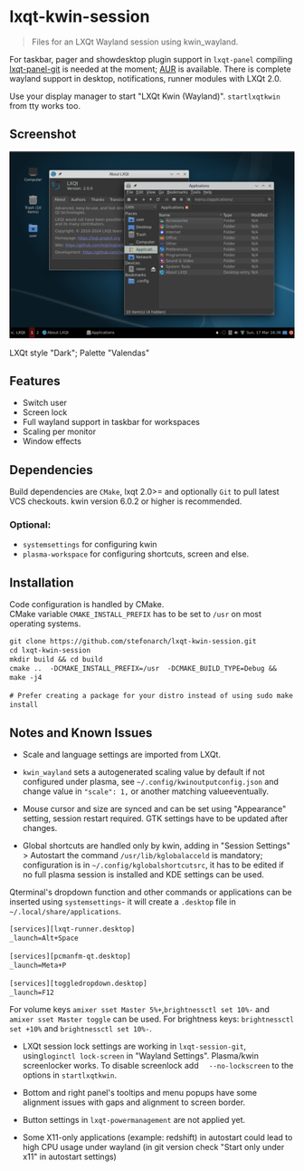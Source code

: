 # lxqt-kwin-session

>Files for an LXQt Wayland session using kwin_wayland.

For taskbar, pager and showdesktop plugin support in `lxqt-panel` compiling [lxqt-panel-git](https://github.com/lxqt/lxqt-panel) is needed at the moment; [AUR](https://aur.archlinux.org/packages/lxqt-panel-git) is available. There is complete wayland support in desktop, notifications, runner modules with LXQt 2.0.

Use your display manager to start "LXQt Kwin (Wayland)".
`startlxqtkwin` from tty works too.


## Screenshot

![LXQt-kwin dark](lxqt-kwin.png)

LXQt style "Dark"; Palette "Valendas"

## Features

* Switch user
* Screen lock
* Full wayland support in taskbar for workspaces
* Scaling per monitor
* Window effects

## Dependencies

Build dependencies are `CMake`, lxqt 2.0>= and optionally
`Git` to pull latest VCS checkouts. kwin version 6.0.2 or higher is recommended.

### Optional:

* `systemsettings` for configuring kwin
* `plasma-workspace` for configuring shortcuts, screen and else.


## Installation

Code configuration is handled by CMake.<br>
CMake variable `CMAKE_INSTALL_PREFIX` has to be set to `/usr` on most operating systems.

```
git clone https://github.com/stefonarch/lxqt-kwin-session.git
cd lxqt-kwin-session
mkdir build && cd build
cmake ..  -DCMAKE_INSTALL_PREFIX=/usr  -DCMAKE_BUILD_TYPE=Debug && make -j4

# Prefer creating a package for your distro instead of using sudo make install

```

## Notes and Known Issues

* Scale and language settings are imported from LXQt.

* `kwin_wayland` sets a autogenerated scaling value by default if not configured under plasma, see
`~/.config/kwinoutputconfig.json` and change value in `"scale": 1,` or another matching valueeventually.

* Mouse cursor and size are synced and can be set using "Appearance" setting,
session restart required. GTK settings have to be updated after changes.

* Global shortcuts are handled only by kwin, adding in "Session Settings" > Autostart the command `/usr/lib/kglobalacceld` is mandatory; configuration is in `~/.config/kglobalshortcutsrc`, it has to be edited if no full plasma session is installed and KDE settings can be used.

Qterminal's dropdown function and other commands or applications can be inserted using
`systemsettings`- it will create a `.desktop` file in `~/.local/share/applications`.

```
[services][lxqt-runner.desktop]
_launch=Alt+Space

[services][pcmanfm-qt.desktop]
_launch=Meta+P

[services][toggledropdown.desktop]
_launch=F12

```
For volume keys `amixer sset Master 5%+`,`brightnessctl set 10%-` and
  `amixer sset Master toggle` can be used.
For brightness keys: `brightnessctl set +10%` and `brightnessctl set 10%-`.

* LXQt session lock settings are working in `lxqt-session-git`, using`loginctl lock-screen` in "Wayland Settings".
Plasma/kwin screenlocker works. To disable
screenlock add `  --no-lockscreen` to the options in `startlxqtkwin`.

* Bottom and right panel's tooltips and menu popups have some alignment issues
with gaps and alignment to screen border.

* Button settings in `lxqt-powermanagement` are not applied yet.
  
* Some X11-only applications (example: redshift) in autostart
  could lead to high CPU usage under wayland (in git version check "Start only under x11" in autostart settings)


